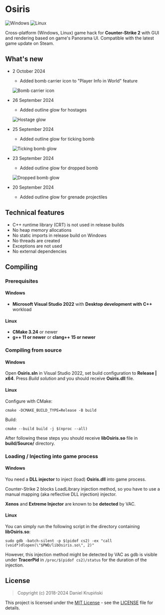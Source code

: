 # Osiris

![Windows](https://github.com/danielkrupinski/Osiris/workflows/Windows/badge.svg?branch=master&event=push)
![Linux](https://github.com/danielkrupinski/Osiris/workflows/Linux/badge.svg?branch=master&event=push)

Cross-platform (Windows, Linux) game hack for **Counter-Strike 2** with GUI and rendering based on game's Panorama UI. Compatible with the latest game update on Steam.

## What's new

* 2 October 2024
    * Added bomb carrier icon to "Player Info in World" feature

    ![Bomb carrier icon](https://github.com/user-attachments/assets/ef903af4-20e7-4fa8-805f-fd825c672e66)

* 26 September 2024
    * Added outline glow for hostages

    ![Hostage glow](https://github.com/user-attachments/assets/e78fbebe-55df-42e2-bfc4-fb0cba3dbd30)

* 25 September 2024
    * Added outline glow for ticking bomb

    ![Ticking bomb glow](https://github.com/user-attachments/assets/ddc4063e-accb-44e8-b202-05a0bf2c49ae)

* 23 September 2024
    * Added outline glow for dropped bomb

    ![Dropped bomb glow](https://github.com/user-attachments/assets/080043c2-bff2-444e-983a-a89b275a553b)

* 20 September 2024
    * Added outline glow for grenade projectiles

## Technical features

* C++ runtime library (CRT) is not used in release builds
* No heap memory allocations
* No static imports in release build on Windows
* No threads are created
* Exceptions are not used
* No external dependencies

## Compiling

### Prerequisites

#### Windows

* **Microsoft Visual Studio 2022** with **Desktop development with C++** workload

#### Linux

* **CMake 3.24** or newer
* **g++ 11 or newer** or **clang++ 15 or newer**

### Compiling from source

#### Windows

Open **Osiris.sln** in Visual Studio 2022, set build configuration to **Release | x64**. Press *Build solution* and you should receive **Osiris.dll** file.

#### Linux

Configure with CMake:

    cmake -DCMAKE_BUILD_TYPE=Release -B build

Build:

    cmake --build build -j $(nproc --all)

After following these steps you should receive **libOsiris.so** file in **build/Source/** directory.

### Loading / Injecting into game process

#### Windows

You need a **DLL injector** to inject (load) **Osiris.dll** into game process.

Counter-Strike 2 blocks LoadLibrary injection method, so you have to use a manual mapping (aka reflective DLL injection) injector.

**Xenos** and **Extreme Injector** are known to be **detected** by VAC.

#### Linux

You can simply run the following script in the directory containing **libOsiris.so**:

    sudo gdb -batch-silent -p $(pidof cs2) -ex "call (void*)dlopen(\"$PWD/libOsiris.so\", 2)"

However, this injection method might be detected by VAC as gdb is visible under **TracerPid** in `/proc/$(pidof cs2)/status` for the duration of the injection.

## License

> Copyright (c) 2018-2024 Daniel Krupiński

This project is licensed under the [MIT License](https://opensource.org/licenses/mit-license.php) - see the [LICENSE](https://github.com/danielkrupinski/Osiris/blob/master/LICENSE) file for details.

